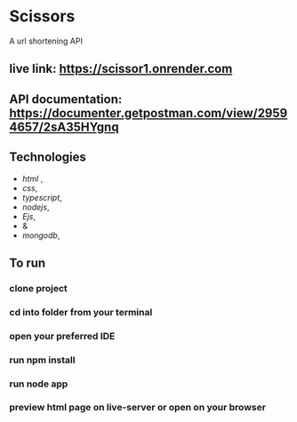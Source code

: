 #                                                   Scissors
A url shortening API

## live link: https://scissor1.onrender.com

## API documentation: https://documenter.getpostman.com/view/29594657/2sA35HYgnq

## Technologies
* _html_
,
* _css_,
* _typescript_,
* _nodejs_,
* _Ejs_,
* &
* _mongodb_,

## To run
### clone project 
### cd into folder from your terminal
### open your preferred IDE
### run npm install
### run node app
### preview html page on live-server or open on your browser
